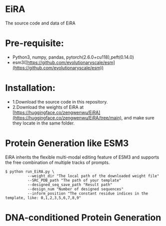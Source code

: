 # EiRA
The source code and data of EiRA

# Pre-requisite:
- Python3, numpy, pandas, pytorch(2.6.0+cu118),peft(0.14.0)
- esm3([https://github.com/evolutionaryscale/esm](https://github.com/evolutionaryscale/esm))

# Installation:
- 1.Download the source code in this repository.
- 2.Download the weights of EiRA at [https://huggingface.co/zengwenwu/EiRA](https://huggingface.co/zengwenwu/EiRA/tree/main), and make sure they locate in the same folder.

# Protein Generation like ESM3

EiRA inherits the flexible multi-modal editing feature of ESM3 and supports the free combination of multiple tracks of prompts.

 ```
 $ python run_EiRA.py \
           --weight_dir "The local path of the downloaded weight file"
           --SRC_PDB_path "The path of your template"
           --designed_seq_save_path "Result path"
           --design_num "Number of designed sequences"
           --inform_position "The constant residue indices in the template, like: 0,1,2,3,5,6,7,8,9"
```

# DNA-conditioned Protein Generation
